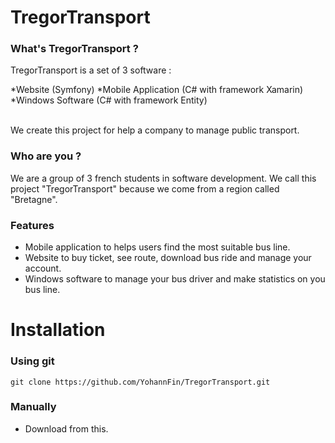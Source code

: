 # TregorTransport

### What's TregorTransport ?
<p>TregorTransport is a set of 3 software :<br></p>
  *Website (Symfony)
  *Mobile Application (C# with framework Xamarin)
  *Windows Software (C# with framework Entity)
 <p><br>We create this project for help a company to manage public transport.</p>
 
 ### Who are you ?
 <p>We are a group of 3 french students in software development. We call this project "TregorTransport" because we come from a region called "Bretagne".</p>

### Features
 * Mobile application to helps users find the most suitable bus line.
 * Website to buy ticket, see route, download bus ride and manage your account.
 * Windows software to manage your bus driver and make statistics on you bus line.
 
 
# Installation

### Using git
  ```
  git clone https://github.com/YohannFin/TregorTransport.git
  ```
### Manually
 * Download from this.
